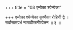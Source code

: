 +++
title = "03 एन्येका श्येन्येका"

+++
एन्येका श्येन्येका कृष्णैका रोहिणी द्वे ।  
सर्वासामग्रभं नामावीरघ्नीरपेतन ॥ ३ ॥